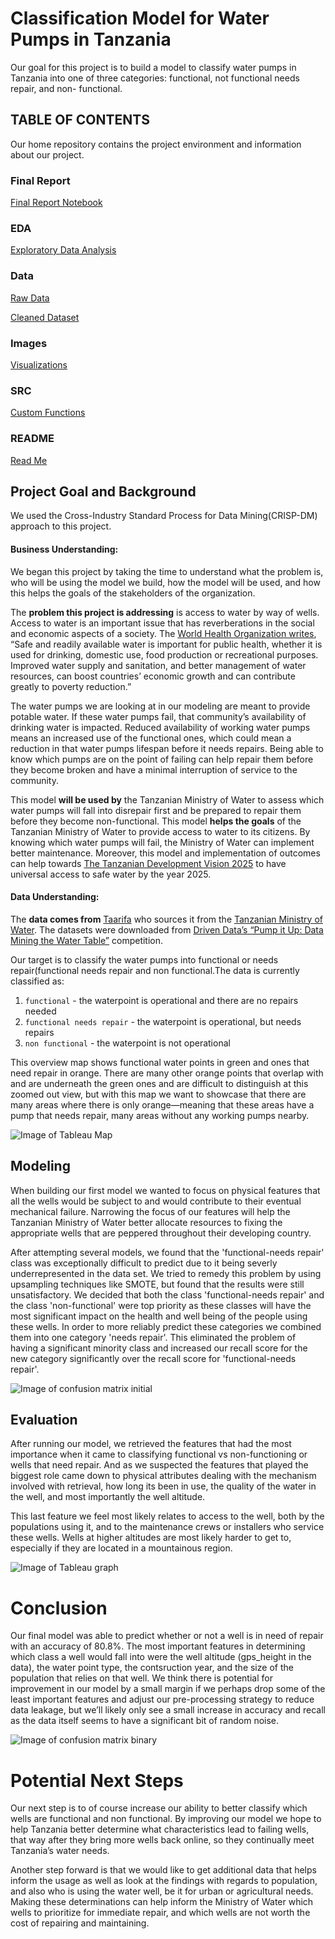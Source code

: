 
# Classification Model for Water Pumps in Tanzania

Our goal for this project is to build a model to classify water pumps in Tanzania into one of three categories: functional, not functional needs repair, and non- functional.

## TABLE OF CONTENTS

Our home repository contains the project environment and information about our project.

### Final Report

[Final Report Notebook](Final_Report.ipynb)


### EDA

[Exploratory Data Analysis](eda) 

### Data

[Raw Data](data)

[Cleaned Dataset](data/clean)


### Images

[Visualizations](images)


### SRC

[Custom Functions](src)

### README

[Read Me](README.md)



## Project Goal and Background

We used the Cross-Industry Standard Process for Data Mining(CRISP-DM) approach to this project. 

#### Business Understanding: 

We began this project by taking the time to understand what the problem is, who will be using the model we build, how the model will be used, and how this helps the goals of the stakeholders of the organization.

The **problem this project is addressing** is access to water by way of wells. Access to water is an important issue that has reverberations in the social and economic aspects of a society. The [World Health Organization writes](https://www.who.int/news-room/fact-sheets/detail/drinking-water#:~:text=Safe%20and%20readily%20available%20water,contribute%20greatly%20to%20poverty%20reduction.), “Safe and readily available water is important for public health, whether it is used for drinking, domestic use, food production or recreational purposes. Improved water supply and sanitation, and better management of water resources, can boost countries’ economic growth and can contribute greatly to poverty reduction.” 

The water pumps we are looking at in our modeling are meant to provide potable water. If these water pumps fail, that community’s availability of drinking water is impacted. Reduced availability of working water pumps means an increased use of the functional ones, which could mean a reduction in that water pumps lifespan before it needs repairs. Being able to know which pumps are on the point of failing can help repair them before they become broken and have a minimal interruption of service to the community.

This model **will be used by** the Tanzanian Ministry of Water to assess which water pumps will fall into disrepair first and be prepared to repair them before they become non-functional. This model **helps the goals** of the Tanzanian Ministry of Water to provide access to water to its citizens. By knowing which water pumps will fail, the Ministry of Water can implement better maintenance. Moreover, this model and implementation of outcomes can help towards [The Tanzanian Development Vision 2025](https://mof.go.tz/mofdocs/overarch/vision2025.htm) to have universal access to safe water by the year 2025.

#### Data Understanding:

The **data comes from** [Taarifa](http://taarifa.org/) who sources it from the [Tanzanian Ministry of Water](https://www.maji.go.tz/). The datasets were downloaded from [Driven Data’s “Pump it Up: Data Mining the Water Table”](https://www.drivendata.org/competitions/7/pump-it-up-data-mining-the-water-table/page/23/) competition.

Our target is to classify the water pumps into functional or needs repair(functional needs repair and non functional.The data is currently classified as:
1. `functional` - the waterpoint is operational and there are no repairs needed
2. `functional needs repair` - the waterpoint is operational, but needs repairs
3. `non functional` - the waterpoint is not operational

This overview map shows functional water points in green and ones that need repair in orange. There are many other orange points that overlap with and are underneath the green ones and are difficult to distinguish at this zoomed out view, but with this map we want to showcase that there are many areas where there is only orange—meaning that these areas have a pump that needs repair, many areas without any working pumps nearby. 

![Image of Tableau Map](https://github.com/MWilliamson96/Tanzania_Well_Competition/blob/master/images/Map.png)

## Modeling

When building our first model we wanted to focus on physical features that all the wells would be subject to and would contribute to their eventual mechanical failure. Narrowing the focus of our features will help the Tanzanian Ministry of Water better allocate resources to fixing the appropriate wells that are peppered throughout their developing country.

After attempting several models, we found that the 'functional-needs repair' class was exceptionally difficult to predict due to
it being severly underrepresented in the data set. We tried to remedy this problem by using upsampling techniques like SMOTE,
but found that the results were still unsatisfactory. We decided that both the class 'functional-needs repair' and the class
'non-functional' were top priority as these classes will have the most significant impact on the health and well being of
the people using these wells. In order to more reliably predict these categories we combined them into one category 'needs repair'.
This eliminated the problem of having a significant minority class and increased our recall score for the new category significantly over the recall score for 'functional-needs repair'.

![Image of confusion matrix initial](https://github.com/MWilliamson96/Tanzania_Well_Competition/blob/master/images/confusion_matrix_tert.png)

## Evaluation
After running our model, we retrieved the features that had the most importance when it came to classifying functional vs non-functioning or wells that need repair. And as we suspected the features that played the biggest role came down to physical attributes dealing with the mechanism involved with retrieval, how long its been in use, the quality of the water in the well, and most importantly the well altitude. 

This last feature we feel most likely relates to access to the well, both by the populations using it, and to the maintenance crews or installers who service these wells. Wells at higher altitudes are most likely harder to get to, especially if they are located in a mountainous region. 

![Image of Tableau graph](https://github.com/MWilliamson96/Tanzania_Well_Competition/blob/master/images/top%20features.png)

# Conclusion
Our final model was able to predict whether or not a well is in need of repair with an accuracy of 80.8%. The most important features in determining which class a well would fall into were the well altitude (gps_height in the data), the water point type, the contsruction year, and the size of the population that relies on that well. We think there is potential for improvement in our model by a small margin if we perhaps drop some of the least important features and adjust our pre-processing strategy to reduce data leakage, but we’ll likely only see a small increase in accuracy and recall as the data itself seems to have a significant bit of random noise.

![Image of confusion matrix binary](https://github.com/MWilliamson96/Tanzania_Well_Competition/blob/master/images/confusion_matrix_binary.png)

# Potential Next Steps
Our next step is to of course increase our ability to better classify which wells are functional and non functional. By improving our model we hope to help Tanzania better determine what characteristics lead to failing wells, that way after they bring more wells back online, so they continually meet Tanzania’s water needs.
 
Another  step forward is that we would like to get additional data that helps inform the usage as well as look at the findings with regards to population, and also who is using the water well, be it for urban or agricultural needs. Making these determinations can help inform the Ministry of Water which wells to prioritize for immediate repair, and which wells are not worth the cost of repairing and maintaining.
